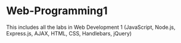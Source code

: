 # Web-Programming1
This includes all the labs in Web Development 1 (JavaScript, Node.js, Express.js, AJAX, HTML, CSS, Handlebars, jQuery) 
